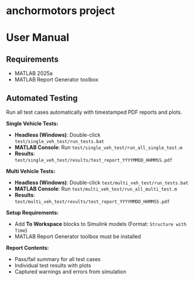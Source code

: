 # anchormotors project

# User Manual

## Requirements
- MATLAB 2025a
- MATLAB Report Generator toolbox

## Automated Testing

Run all test cases automatically with timestamped PDF reports and plots.

**Single Vehicle Tests:**
- **Headless (Windows)**: Double-click `test/single_veh_test/run_tests.bat`
- **MATLAB Console**: Run `test/single_veh_test/run_all_single_test.m`
- **Results**: `test/single_veh_test/results/test_report_YYYYMMDD_HHMMSS.pdf`

**Multi Vehicle Tests:**
- **Headless (Windows)**: Double-click `test/multi_veh_test/run_tests.bat`
- **MATLAB Console**: Run `test/multi_veh_test/run_all_multi_test.m`
- **Results**: `test/multi_veh_test/results/test_report_YYYYMMDD_HHMMSS.pdf`

**Setup Requirements:**
- Add **To Workspace** blocks to Simulink models (Format: `Structure with Time`)
- MATLAB Report Generator toolbox must be installed

**Report Contents:**
- Pass/fail summary for all test cases
- Individual test results with plots
- Captured warnings and errors from simulation